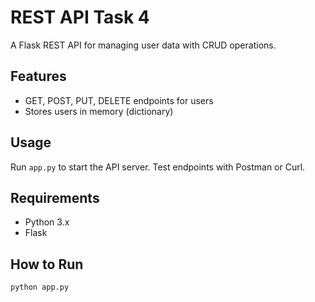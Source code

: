 # REST API Task 4

A Flask REST API for managing user data with CRUD operations.

## Features
- GET, POST, PUT, DELETE endpoints for users
- Stores users in memory (dictionary)

## Usage
Run `app.py` to start the API server. Test endpoints with Postman or Curl.

## Requirements
- Python 3.x
- Flask

## How to Run
```bash
python app.py
```
